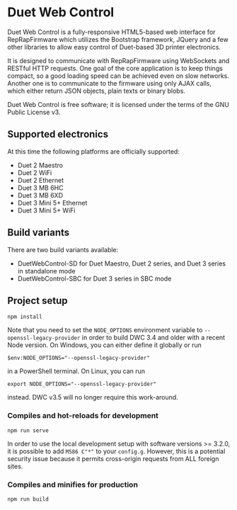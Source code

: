 # Duet Web Control

Duet Web Control is a fully-responsive HTML5-based web interface for RepRapFirmware which utilizes the Bootstrap framework, JQuery and a few other libraries to allow easy control of Duet-based 3D printer electronics.

It is designed to communicate with RepRapFirmware using WebSockets and RESTful HTTP requests. One goal of the core application is to keep things compact, so a good loading speed can be achieved even on slow networks. Another one is to communicate to the firmware using only AJAX calls, which either return JSON objects, plain texts or binary blobs.

Duet Web Control is free software; it is licensed under the terms of the GNU Public License v3.

## Supported electronics

At this time the following platforms are officially supported:

* Duet 2 Maestro
* Duet 2 WiFi
* Duet 2 Ethernet
* Duet 3 MB 6HC
* Duet 3 MB 6XD
* Duet 3 Mini 5+ Ethernet
* Duet 3 Mini 5+ WiFi

## Build variants

There are two build variants available:

* DuetWebControl-SD for Duet Maestro, Duet 2 series, and Duet 3 series in standalone mode
* DuetWebControl-SBC for Duet 3 series in SBC mode

## Project setup

```
npm install
```

Note that you need to set the `NODE_OPTIONS` environment variable to `--openssl-legacy-provider` in order to build DWC 3.4 and older with a recent Node version.
On Windows, you can either define it globally or run

```
$env:NODE_OPTIONS="--openssl-legacy-provider"
```

in a PowerShell terminal. On Linux, you can run

```
export NODE_OPTIONS="--openssl-legacy-provider"
```

instead. DWC v3.5 will no longer require this work-around.

### Compiles and hot-reloads for development

```
npm run serve
```

In order to use the local development setup with software versions >= 3.2.0, it is possible to add `M586 C"*"` to your `config.g`.
However, this is a potential security issue because it permits cross-origin requests from ALL foreign sites.

### Compiles and minifies for production

```
npm run build
```
